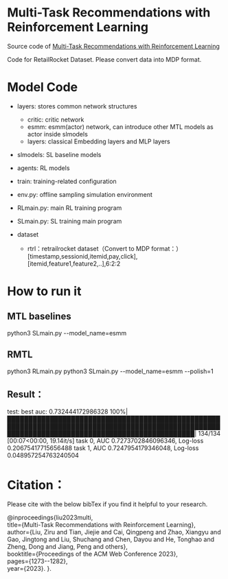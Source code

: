 # Multi-Task Recommendations with Reinforcement Learning
Source code of [Multi-Task Recommendations with Reinforcement Learning](https://dl.acm.org/doi/10.1145/3543507.3583467)

Code for RetailRocket Dataset. Please convert data into MDP format.


# Model Code
+ layers: stores common network structures
  + critic: critic network
  + esmm: esmm(actor) network, can introduce other MTL models as actor inside slmodels
  + layers: classical Embedding layers and MLP layers
+ slmodels: SL baseline models
+ agents: RL models
+ train: training-related configuration
+ env.py: offline sampling simulation environment
+ RLmain.py: main RL training program
+ SLmain.py: SL training main program


+ dataset
  + rtrl：retrailrocket dataset（Convert to MDP format：）[timestamp,sessionid,itemid,pay,click], [itemid,feature1,feature2,..],6:2:2

# How to run it
## MTL baselines
python3 SLmain.py --model_name=esmm

## RMTL
python3 RLmain.py
python3 SLmain.py --model_name=esmm --polish=1

## Result：

test: best auc: 0.732444172986328
100%|████████████████████████████████████████████████████████████████████████████████████████████████████████████████████████████████████████████████| 134/134 [00:07<00:00, 19.14it/s]
task 0, AUC 0.7273702846096346, Log-loss 0.20675417715656488
task 1, AUC 0.7247954179346048, Log-loss 0.048957254763240504
   
# Citation：
Please cite with the below bibTex if you find it helpful to your research.

@inproceedings{liu2023multi,  
  title={Multi-Task Recommendations with Reinforcement Learning},  
  author={Liu, Ziru and Tian, Jiejie and Cai, Qingpeng and Zhao, Xiangyu and Gao, Jingtong and Liu, Shuchang and Chen, Dayou and He, Tonghao and Zheng, Dong and Jiang, Peng and others},  
  booktitle={Proceedings of the ACM Web Conference 2023},  
  pages={1273--1282},  
  year={2023}. 
}. 

